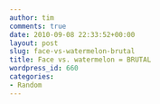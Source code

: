 ```yaml
---
author: tim
comments: true
date: 2010-09-08 22:33:52+00:00
layout: post
slug: face-vs-watermelon-brutal
title: Face vs. watermelon = BRUTAL
wordpress_id: 660
categories:
- Random
---
```



